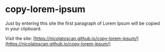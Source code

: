 # copy-lorem-ipsum
Just by entering this site the first paragraph of Lorem Ipsum will be copied in your clipboard.

Visit the site: [https://nicolatoscan.github.io/copy-lorem-ipsum/](https://nicolatoscan.github.io/copy-lorem-ipsum/)
